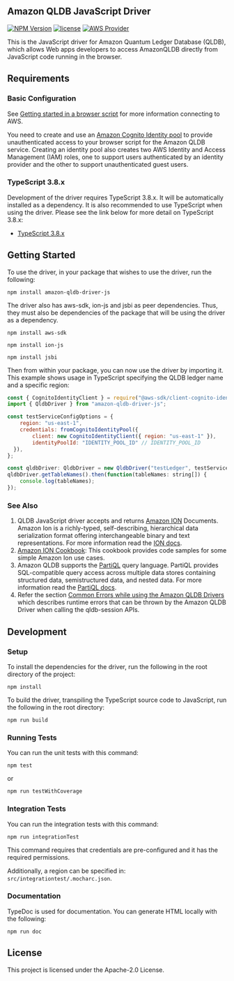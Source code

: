 ## Amazon QLDB JavaScript Driver

[![NPM Version](https://img.shields.io/badge/npm-v0.0.1-green)](https://www.npmjs.com/package/amazon-qldb-driver-js)
[![license](https://img.shields.io/badge/license-Apache%202.0-blue)](https://github.com/awslabs/amazon-qldb-driver-js/blob/master/LICENSE)
[![AWS Provider](https://img.shields.io/badge/provider-AWS-orange?logo=amazon-aws&color=ff9900)](https://aws.amazon.com/qldb/)

This is the JavaScript driver for Amazon Quantum Ledger Database (QLDB), which allows Web apps developers to access AmazonQLDB directly from JavaScript code running in the browser.

## Requirements

### Basic Configuration

See [Getting started in a browser script](https://docs.aws.amazon.com/sdk-for-javascript/v2/developer-guide/getting-started-browser.html) for more information connecting to AWS.

You need to create and use an [Amazon Cognito Identity pool](https://docs.aws.amazon.com/cognito/latest/developerguide/cognito-identity.html) to provide unauthenticated access to your browser script for the Amazon QLDB service. Creating an identity pool also creates two AWS Identity and Access Management (IAM) roles, one to support users authenticated by an identity provider and the other to support unauthenticated guest users.
                                                                                                                                              

### TypeScript 3.8.x

Development of the driver requires TypeScript 3.8.x. It will be automatically installed as a dependency. It is also recommended to use TypeScript when using the driver.
Please see the link below for more detail on TypeScript 3.8.x:

* [TypeScript 3.8.x](https://www.npmjs.com/package/typescript)



## Getting Started

To use the driver, in your package that wishes to use the driver, run the following:

```npm install amazon-qldb-driver-js```

The driver also has aws-sdk, ion-js and jsbi as peer dependencies. Thus, they must also be dependencies of the package that will be using the driver as a dependency.

```npm install aws-sdk```

```npm install ion-js```

```npm install jsbi```

Then from within your package, you can now use the driver by importing it. This example shows usage in TypeScript specifying the QLDB ledger name and a specific region:

```javascript
const { CognitoIdentityClient } = require("@aws-sdk/client-cognito-identity");
import { QldbDriver } from "amazon-qldb-driver-js";

const testServiceConfigOptions = {
    region: "us-east-1",
    credentials: fromCognitoIdentityPool({
        client: new CognitoIdentityClient({ region: "us-east-1" }),
        identityPoolId: "IDENTITY_POOL_ID" // IDENTITY_POOL_ID
  }),
};

const qldbDriver: QldbDriver = new QldbDriver("testLedger", testServiceConfigOptions);
qldbDriver.getTableNames().then(function(tableNames: string[]) {
    console.log(tableNames);
});
```

### See Also

1. QLDB JavaScript driver accepts and returns [Amazon ION](http://amzn.github.io/ion-docs/) Documents. Amazon Ion is a richly-typed, self-describing, hierarchical data serialization format offering interchangeable binary and text representations. For more information read the [ION docs](http://amzn.github.io/ion-docs/docs.html).
1. [Amazon ION Cookbook](http://amzn.github.io/ion-docs/guides/cookbook.html): This cookbook provides code samples for some simple Amazon Ion use cases.
1. Amazon QLDB supports the [PartiQL](https://partiql.org/) query language. PartiQL provides SQL-compatible query access across multiple data stores containing structured data, semistructured data, and nested data. For more information read the [PartiQL docs](https://partiql.org/docs.html).
1. Refer the section [Common Errors while using the Amazon QLDB Drivers](https://docs.aws.amazon.com/qldb/latest/developerguide/driver-errors.html) which describes runtime errors that can be thrown by the Amazon QLDB Driver when calling the qldb-session APIs.

## Development

### Setup

To install the dependencies for the driver, run the following in the root directory of the project:

```npm install```

To build the driver, transpiling the TypeScript source code to JavaScript, run the following in the root directory:

```npm run build```

### Running Tests

You can run the unit tests with this command:

```npm test```

or

```npm run testWithCoverage```

### Integration Tests

You can run the integration tests with this command:

```npm run integrationTest```

This command requires that credentials are pre-configured and it has the required permissions.

Additionally, a region can be specified in: `src/integrationtest/.mocharc.json`.

### Documentation 

TypeDoc is used for documentation. You can generate HTML locally with the following:

```npm run doc```

## License

This project is licensed under the Apache-2.0 License.

